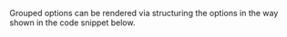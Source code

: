 Grouped options can be rendered via structuring the options in the way shown in the code snippet below.